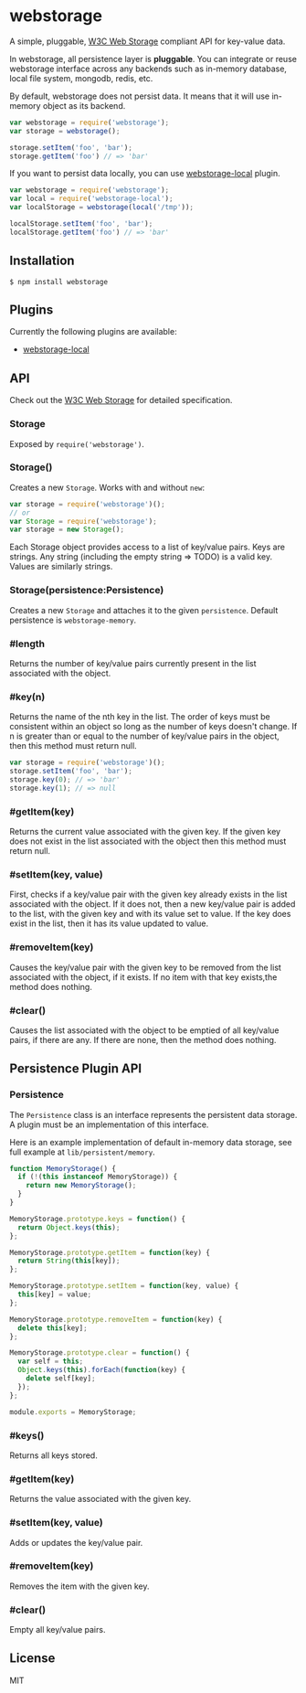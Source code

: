 # webstorage

A simple, pluggable, [W3C Web Storage] compliant API for key-value data.

In webstorage, all persistence layer is **pluggable**. You can integrate or reuse webstorage interface across any backends such as in-memory database, local file system, mongodb, redis, etc.

By default, webstorage does not persist data. It means that it will use in-memory object as its backend.

```js
var webstorage = require('webstorage');
var storage = webstorage();

storage.setItem('foo', 'bar');
storage.getItem('foo') // => 'bar'
```

If you want to persist data locally, you can use [webstorage-local] plugin.

```js
var webstorage = require('webstorage');
var local = require('webstorage-local');
var localStorage = webstorage(local('/tmp'));

localStorage.setItem('foo', 'bar');
localStorage.getItem('foo') // => 'bar'
```

## Installation

```
$ npm install webstorage
```

## Plugins

Currently the following plugins are available:

- [webstorage-local]

## API

Check out the [W3C Web Storage] for detailed specification.

### Storage

Exposed by `require('webstorage')`.

### Storage()

Creates a new `Storage`. Works with and without `new`:

```js
var storage = require('webstorage')();
// or
var Storage = require('webstorage');
var storage = new Storage();
```

Each Storage object provides access to a list of key/value pairs. Keys are strings. Any string (including the empty string => TODO) is a valid key. Values are similarly strings.

### Storage(persistence:Persistence)

Creates a new `Storage` and attaches it to the given `persistence`. Default persistence is `webstorage-memory`.

### #length

Returns the number of key/value pairs currently present in the list associated with the object.

### #key(n)

Returns the name of the nth key in the list. The order of keys must be consistent within an object so long as the number of keys doesn't change. If n is greater than or equal to the number of key/value pairs in the object, then this method must return null.

```js
var storage = require('webstorage')();
storage.setItem('foo', 'bar');
storage.key(0); // => 'bar'
storage.key(1); // => null
```

### #getItem(key)

Returns the current value associated with the given key. If the given key does not exist in the list associated with the object then this method must return null.

### #setItem(key, value)

First, checks if a key/value pair with the given key already exists in the list associated with the object. If it does not, then a new key/value pair is added to the list, with the given key and with its value set to value. If the key does exist in the list, then it has its value updated to value.

### #removeItem(key)

Causes the key/value pair with the given key to be removed from the list associated with the object, if it exists. If no item with that key exists,the method does nothing.

### #clear()

Causes the list associated with the object to be emptied of all key/value pairs, if there are any. If there are none, then the method does nothing.

## Persistence Plugin API

### Persistence

The `Persistence` class is an interface represents the persistent data storage. A plugin must be an implementation of this interface.

Here is an example implementation of default in-memory data storage, see full example at `lib/persistent/memory`.

```js
function MemoryStorage() {
  if (!(this instanceof MemoryStorage)) {
    return new MemoryStorage();
  }
}

MemoryStorage.prototype.keys = function() {
  return Object.keys(this);
};

MemoryStorage.prototype.getItem = function(key) {
  return String(this[key]);
};

MemoryStorage.prototype.setItem = function(key, value) {
  this[key] = value;
};

MemoryStorage.prototype.removeItem = function(key) {
  delete this[key];
};

MemoryStorage.prototype.clear = function() {
  var self = this;
  Object.keys(this).forEach(function(key) {
    delete self[key];
  });
};

module.exports = MemoryStorage;
```

### #keys()

Returns all keys stored.

### #getItem(key)

Returns the value associated with the given key.

### #setItem(key, value)

Adds or updates the key/value pair.

### #removeItem(key)

Removes the item with the given key.

### #clear()

Empty all key/value pairs.

## License

MIT

[W3C Web Storage]: http://www.w3.org/TR/webstorage/
[webstorage-local]: https://github.com/tatsuyaoiw/webstorage-local
